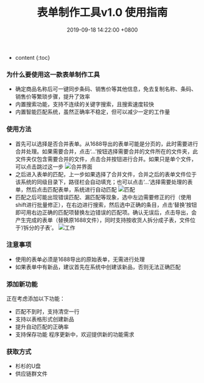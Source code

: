 ﻿---
layout: post
title:  表单制作工具v1.0 使用指南
date:   2019-09-18 14:22:00 +0800
categories: tools
tag: bzsn
---

* content
{:toc}




### 为什么要使用这一款表单制作工具

+ 确定商品名称后可一键同步条码、销售价等其他信息，免去复制名称、条码、销售价等繁琐步骤，提升了效率
+ 内置搜索功能，支持不连续的关键字搜索，且搜索速度较快
+ 内置智能匹配系统，虽然正确率不稳定，但可以减少一定的工作量


### 使用方法

+ 首先可以选择是否合并表单。从1688导出的表单可能是分页的，此时需要进行合并处理。如果需要合并，点击‘...’按钮选择需要合并的文件所在的文件夹，此文件夹仅包含需要合并的文件，点击合并按钮进行合并。如果只是单个文件，可以点击跳过这一步
![合并界面](https://img-blog.csdnimg.cn/20190918211610714.png?x-oss-process=image/watermark,type_ZmFuZ3poZW5naGVpdGk,shadow_10,text_aHR0cHM6Ly9ibG9nLmNzZG4ubmV0L2JhaWR1XzQxNzQzMTk1,size_16,color_FFFFFF,t_70)
+ 之后进入表单的匹配，上一步如果选择了合并文件，合并之后的表单文件位于该系统的同级目录下，路径栏会自动填充；也可以点击‘...’选择需要处理的表单，然后点击匹配表单，系统进行自动匹配
![匹配](https://img-blog.csdnimg.cn/20190918212445348.png?x-oss-process=image/watermark,type_ZmFuZ3poZW5naGVpdGk,shadow_10,text_aHR0cHM6Ly9ibG9nLmNzZG4ubmV0L2JhaWR1XzQxNzQzMTk1,size_16,color_FFFFFF,t_70)
+ 匹配之后可能出现错误匹配、漏匹配等现象，选中左边需要修正的行（使用shift进行批量修正），在右边进行搜索，然后选中正确的条目，点击‘替换’按钮即可用右边正确的匹配项替换左边错误的匹配项。确认无误后，点击导出，会产生完成的表单（替换原1688文件），同时支持按收货人拆分成子表，文件位于‘/拆分的子表’。
![工作](https://img-blog.csdnimg.cn/20190918212501450.png?x-oss-process=image/watermark,type_ZmFuZ3poZW5naGVpdGk,shadow_10,text_aHR0cHM6Ly9ibG9nLmNzZG4ubmV0L2JhaWR1XzQxNzQzMTk1,size_16,color_FFFFFF,t_70)

### 注意事项

+ 使用的表单必须是1688导出的原始表单，无需进行处理
+ 如果表单中有新品，建议首先在系统中创建该新品，否则无法正确匹配

### 添加新功能
正在考虑添加以下功能：
+ 匹配不到时，支持清空一行
+ 支持以表格形式创建新品
+ 提升自动匹配的正确率
+ 支持保存功能
程序更新中，欢迎提供新的功能需求

### 获取方式
+ 杉杉的U盘
+ 供应链群文件
 
